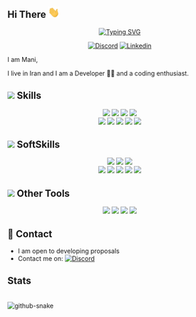 <h2> Hi There <img src="https://raw.githubusercontent.com/ABSphreak/ABSphreak/master/gifs/Hi.gif" height="25px"></h2>
<div align=center>

<p align="center">
  <a href="https://git.io/typing-svg"><img src="https://readme-typing-svg.demolab.com?font=Fira+Code&size=25&pause=1000&color=005780&center=true&vCenter=true&width=435&lines=Software+Developer;Gaming+Enthusiast" alt="Typing SVG" /></a>
</p>
  
  [![Discord](https://dcbadge.limes.pink/api/shield/769925017445335050)](https://discord.com/users/769925017445335050)
  [![Linkedin](https://img.shields.io/badge/Linkedin-Profile-blue?style=for-the-badge&logo=linkedin)](https://www.linkedin.com/in/mani-aghili-62a29235a/)
</div>

I am Mani,

I live in Iran and I am a Developer 👨‍💻 and a coding enthusiast.

## <img src = "https://media2.giphy.com/media/QssGEmpkyEOhBCb7e1/giphy.gif?cid=ecf05e47a0n3gi1bfqntqmob8g9aid1oyj2wr3ds3mg700bl&rid=giphy.gif" width = 28px> Skills
<div align="center">
  <img src="https://skillicons.dev/icons?i=linux&theme=dark" />
  <img src="https://skillicons.dev/icons?i=cs&theme=dark" />
  <img src="https://skillicons.dev/icons?i=nodejs&theme=dark" />
  <img src="https://skillicons.dev/icons?i=js&theme=dark" />

</br>
  <img src="https://skillicons.dev/icons?i=java&theme=dark" />
  <img src="https://skillicons.dev/icons?i=mysql&theme=dark" />
  <img src="https://skillicons.dev/icons?i=mongodb&theme=dark" />
  <img src="https://skillicons.dev/icons?i=nginx&theme=dark" />
  <img src="https://skillicons.dev/icons?i=git&theme=dark" />
<br/>
</div>

## <img src = "https://media2.giphy.com/media/QssGEmpkyEOhBCb7e1/giphy.gif?cid=ecf05e47a0n3gi1bfqntqmob8g9aid1oyj2wr3ds3mg700bl&rid=giphy.gif" width = 28px> SoftSkills
<div align="center">
  <img src="https://skillicons.dev/icons?i=html&theme=dark" />
  <img src="https://skillicons.dev/icons?i=css&theme=dark" />
  <img src="https://skillicons.dev/icons?i=ts&theme=dark" />

</br>
  <img src="https://skillicons.dev/icons?i=docker&theme=dark" />
  <img src="https://skillicons.dev/icons?i=nextjs&theme=dark" />
  <img src="https://skillicons.dev/icons?i=python&theme=dark" />
  <img src="https://skillicons.dev/icons?i=sqlite&theme=dark" />
  <img src="https://skillicons.dev/icons?i=discordjs&theme=dark" />
<br/>
</div>

## <img src = "https://cdn.dribbble.com/userupload/42505250/file/original-2ae2e998e3844b25aa34874c543a34df.gif" width = 34px> Other Tools
<div align="center">
  <img src="https://skillicons.dev/icons?i=pr&theme=dark" />
  <img src="https://skillicons.dev/icons?i=ae&theme=dark" />
  <img src="https://skillicons.dev/icons?i=ps&theme=dark" />
  <img src="https://skillicons.dev/icons?i=ai&theme=dark" />
</div>

## 💬 Contact
- I am open to developing proposals
- Contact me on: [![Discord](https://dcbadge.limes.pink/api/shield/769925017445335050)](https://discord.com/users/769925017445335050)

## Stats
</br>
<picture>
  <source media="(prefers-color-scheme: dark)" srcset="https://raw.githubusercontent.com/tobiasmeyhoefer/tobiasmeyhoefer/output/github-snake-dark.svg" />
  <source media="(prefers-color-scheme: light)" srcset="https://raw.githubusercontent.com/tobiasmeyhoefer/tobiasmeyhoefer/output/github-snake.svg" />
  <img alt="github-snake" src="https://raw.githubusercontent.com/tobiasmeyhoefer/tobiasmeyhoefer/output/github-snake.svg" />
</picture>
<br/>
